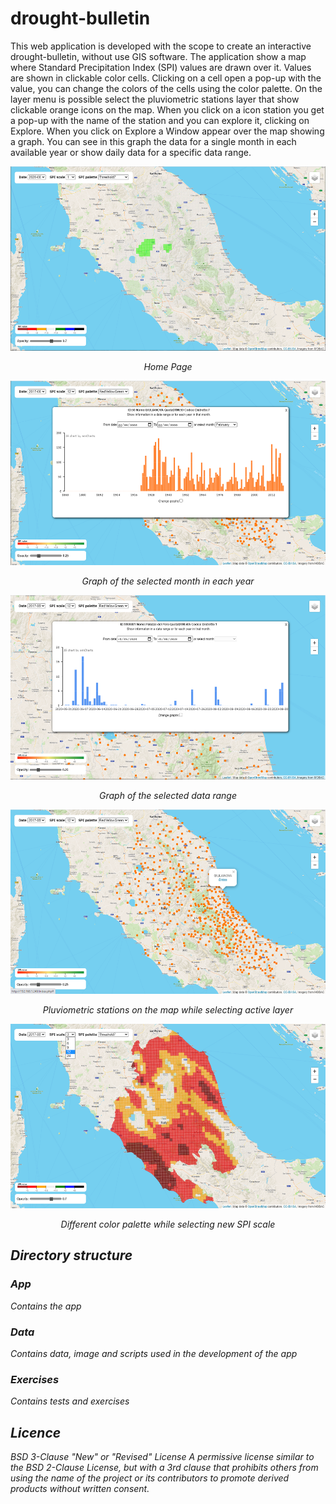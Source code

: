 # drought-bulletin
This web application is developed with the scope to create an interactive drought-bulletin, without use GIS software.
The application show a map where Standard Precipitation Index (SPI) values are drawn over it. Values are shown in clickable color cells. Clicking on a cell open a pop-up with the value, you can change the colors of the cells using the color palette. On the layer menu is possible select the pluviometric stations layer that show clickable orange icons on the map. When you click on a icon station you get a pop-up with the name of the station and you can explore it, clicking on Explore. When you click on Explore a Window appear over the map showing a graph. You can see in this graph the data for a single month in each available year or show daily data for a specific data range.

<p align="center">
<img alt="Home page" src="Data/home1.png" width="620" height="295">
<p align="center"><i>Home Page<i></p>
</p>

<p align="center">
<img alt="Graph of a station" src="Data/grafico1.png" width="620" height="295">
<p align="center"><i>Graph of the selected month in each year</i></p>
</p>

<p align="center">
<img alt="Graph of a station" src="Data/grafico2.png" width="620" height="295">
<p align="center"><i>Graph of the selected data range</i></p>
</p>

<p align="center">
<img alt="Pluviometric stations on the map" src="Data/stations.png" width="620" height="295">
<p align="center"><i>Pluviometric stations on the map while selecting active layer</i></p>
</p>

<p align="center">
<img alt="Selecting SPI scale" src="Data/selspix.png" width="620" height="295">
<p align="center"><i>Different color palette while selecting new SPI scale</i></p>
</p>

## Directory structure
### App
Contains the app
### Data
Contains data, image and scripts used in the development of the app
### Exercises
Contains tests and exercises

## Licence
BSD 3-Clause "New" or "Revised" License
A permissive license similar to the BSD 2-Clause License, but with a 3rd clause that prohibits others from using the name of the project or its contributors to promote derived products without written consent.
